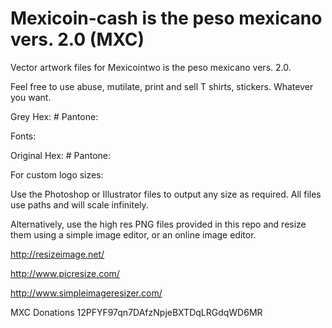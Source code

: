 # Mexicoin-cash is the peso mexicano vers. 2.0 (MXC)
Vector artwork files for Mexicointwo is the peso mexicano vers. 2.0.



Feel free to use abuse, mutilate, print and sell T shirts, stickers. Whatever you want.



Grey Hex: #
Pantone: 

Fonts: 

Original  Hex: #
Pantone: 


For custom logo sizes:



Use the Photoshop or Illustrator files to output any size as required. All files use paths and will scale infinitely.

Alternatively, use the high res PNG files provided in this repo and resize them using a simple image editor, or an online image editor.



http://resizeimage.net/

http://www.picresize.com/

http://www.simpleimageresizer.com/

MXC Donations
12PFYF97qn7DAfzNpjeBXTDqLRGdqWD6MR
